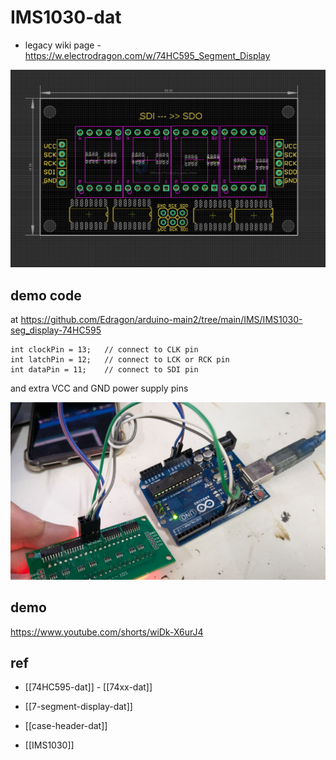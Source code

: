 
# IMS1030-dat

- legacy wiki page - https://w.electrodragon.com/w/74HC595_Segment_Display


![](2024-10-24-18-58-32.png)

## demo code 

at https://github.com/Edragon/arduino-main2/tree/main/IMS/IMS1030-seg_display-74HC595

    int clockPin = 13;   // connect to CLK pin
    int latchPin = 12;   // connect to LCK or RCK pin
    int dataPin = 11;    // connect to SDI pin

and extra VCC and GND power supply pins 

![](2024-10-25-14-45-28.png)





## demo 

https://www.youtube.com/shorts/wiDk-X6urJ4





## ref 

- [[74HC595-dat]] - [[74xx-dat]]

- [[7-segment-display-dat]]

- [[case-header-dat]]


- [[IMS1030]]